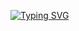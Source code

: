 [![Typing SVG](https://readme-typing-svg.demolab.com?font=Fira+Code&weight=700&size=30&pause=1000&color=D5F7BB&random=false&width=435&lines=Draw+IO+%E7%BB%98%E5%9B%BE%E5%AD%98%E5%82%A8)](https://git.io/typing-svg)
